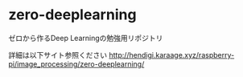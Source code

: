 # zero-deeplearning
ゼロから作るDeep Learningの勉強用リポジトリ

詳細は以下サイト参照ください
http://hendigi.karaage.xyz/raspberry-pi/image_processing/zero-deeplearning/
